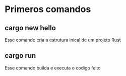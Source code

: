 # Primeros comandos

## cargo new hello

Esse comando cria a estrutura inical de um projeto Rust

## cargo run

Esse comando builda e executa o codigo feito

